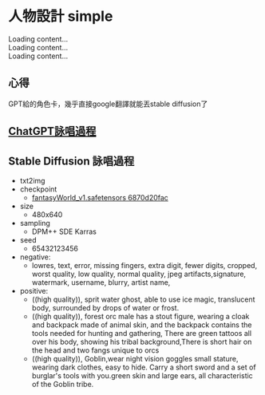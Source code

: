 # 人物設計 simple

<script src="https://cdn.jsdelivr.net/npm/js-yaml@4/dist/js-yaml.min.js"></script>
<script src="https://posetmage.com/cdn/js/parser/convertYamlToHtml.js"></script>
<script src="https://posetmage.com/cdn/js/parser/EmbbedHtmlFromYaml.js"></script>

<div yml-path="./Grumm.yml" html-path="https://shinra.posetmage.com/GameDesign/Tool/character/basic.html" height="700px">
    Loading content...
</div>

<div yml-path="./Elysia.yml" html-path="https://shinra.posetmage.com/GameDesign/Tool/character/basic.html" height="700px">
    Loading content...
</div>

<div yml-path="./Skrik.yml" html-path="https://shinra.posetmage.com/GameDesign/Tool/character/basic.html" height="700px">
    Loading content...
</div>

## 心得
GPT給的角色卡，幾乎直接google翻譯就能丟stable diffusion了

## [ChatGPT詠唱過程](./chatgpt.html)

## Stable Diffusion 詠唱過程
* txt2img
* checkpoint
    * [fantasyWorld_v1.safetensors 6870d20fac](https://civitai.com/images/125986?modelVersionId=13069&prioritizedUserIds=4104&period=AllTime&sort=Most+Reactions&limit=20)
* size
  * 480x640
* sampling
  * DPM++ SDE Karras
* seed
  * 65432123456
* negative:
  * lowres, text, error, missing fingers, extra digit, fewer digits, cropped, worst quality, low quality, normal quality, jpeg artifacts,signature, watermark, username, blurry, artist name,
* positive:
  * ((high quality)), sprit water ghost, able to use ice magic, translucent body, surrounded by drops of water or frost.
  * ((high quality)), forest orc male has a stout figure, wearing a cloak and backpack made of animal skin, and the backpack contains the tools needed for hunting and gathering, There are green tattoos all over his body, showing his tribal background,There is short hair on the head and two fangs unique to orcs
  * ((high quality)), Goblin,wear night vision goggles small stature, wearing dark clothes, easy to hide. Carry a short sword and a set of burglar's tools with you.green skin and large ears, all characteristic of the Goblin tribe.

